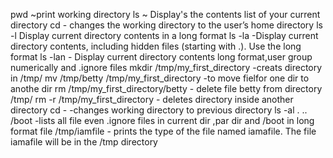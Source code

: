 pwd ~print working directory
ls ~ Display's the contents list of your current directory
cd - changes the working directory to the user’s home directory
ls -l Display current directory contents in a long format
ls -la -Display current directory contents, including hidden files (starting with .). Use the long format
ls -lan - Display current directory contents long format,user group numerically and .ignore files
mkdir /tmp/my_first_directory -creats directory in /tmp/
mv /tmp/betty /tmp/my_first_directory -to move fielfor one dir to anothe dir
rm /tmp/my_first_directory/betty - delete file betty from directory /tmp/
rm -r /tmp/my_first_directory  - deletes directory inside another directory
cd - -changes working directory to previous directory
ls -al . .. /boot -lists all file even .ignore files in current dir ,par dir and /boot in long format
file /tmp/iamfile -  prints the type of the file named iamafile. The file iamafile will be in the /tmp directory
